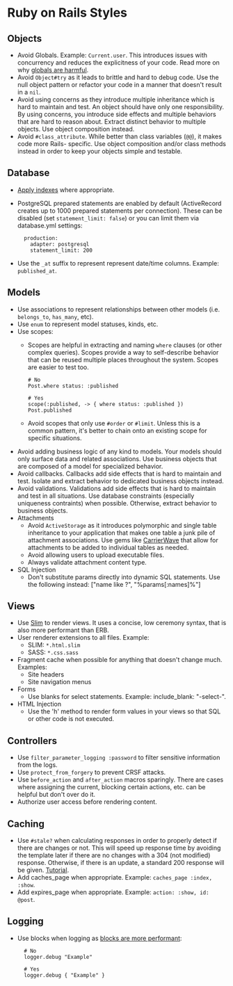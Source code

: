 # Ruby on Rails Styles

## Objects

- Avoid Globals. Example: `Current.user`. This introduces issues with concurrency and reduces the
  explicitness of your code. Read more on why [globals are harmful](http://bit.ly/2FbNM4R).
- Avoid `Object#try` as it leads to brittle and hard to debug code. Use the null object pattern or
  refactor your code in a manner that doesn't result in a `nil`.
- Avoid using concerns as they introduce multiple inheritance which is hard to maintain and test. An
  object should have only one responsibility. By using concerns, you introduce side effects and
  multiple behaviors that are hard to reason about. Extract distinct behavior to multiple objects.
  Use object composition instead.
- Avoid `#class_attribute`. While better than class variables (`@@`), it makes code more Rails-
  specific. Use object composition and/or class methods instead in order to keep your objects simple
  and testable.

## Database

- [Apply indexes](http://robots.thoughtbot.com/post/163627511/a-grand-piano-for-your-violin) where
  appropriate.
- PostgreSQL prepared statements are enabled by default (ActiveRecord creates up to 1000 prepared
  statements per connection). These can be disabled (set `statement_limit: false`) or you can limit
  them via database.yml settings:

        production:
          adapter: postgresql
          statement_limit: 200
- Use the `_at` suffix to represent represent date/time columns. Example: `published_at`.

## Models

- Use associations to represent relationships between other models (i.e. `belongs_to`, `has_many`,
  etc).
- Use `enum` to represent model statuses, kinds, etc.
- Use scopes:
  - Scopes are helpful in extracting and naming `where` clauses (or other complex queries). Scopes
    provide a way to self-describe behavior that can be reused multiple places throughout the
    system. Scopes are easier to test too.

        # No
        Post.where status: :published

        # Yes
        scope(:published, -> { where status: :published })
        Post.published
  - Avoid scopes that only use `#order` or `#limit`. Unless this is a common pattern, it's better to
    chain onto an existing scope for specific situations.
- Avoid adding business logic of any kind to models. Your models should only surface data and
  related associations. Use business objects that are composed of a model for specialized behavior.
- Avoid callbacks. Callbacks add side effects that is hard to maintain and test. Isolate and extract
  behavior to dedicated business objects instead.
- Avoid validations. Validations add side effects that is hard to maintain and test in all
  situations. Use database constraints (especially uniqueness contraints) when possible. Otherwise,
  extract behavior to business objects.
- Attachments
  - Avoid `ActiveStorage` as it introduces polymorphic and single table inheritance to your
    application that makes one table a junk pile of attachment associations. Use gems like
    [CarrierWave](https://github.com/carrierwaveuploader/carrierwave) that allow for attachments to
    be added to individual tables as needed.
  - Avoid allowing users to upload executable files.
  - Always validate attachment content type.
- SQL Injection
  - Don't substitute params directly into dynamic SQL statements. Use the following
    instead: ["name like ?", "%params[:names]%"]

## Views

- Use [Slim](https://github.com/slim-template/slim) to render views. It uses a concise, low ceremony
  syntax, that is also more performant than ERB.
- User renderer extensions to all files. Example:
  - SLIM: `*.html.slim`
  - SASS: `*.css.sass`
- Fragment cache when possible for anything that doesn't change much. Examples:
  - Site headers
  - Site navigation menus
- Forms
  - Use blanks for select statements. Example: include_blank: "-select-".
- HTML Injection
  - Use the 'h' method to render form values in your views so that SQL or other code is not
    executed.

## Controllers

- Use `filter_parameter_logging :password` to filter sensitive information from the logs.
- Use `protect_from_forgery` to prevent CRSF attacks.
- Use `before_action` and `after_action` macros sparingly. There are cases where assigning the
  current, blocking certain actions, etc. can be helpful but don't over do it.
- Authorize user access before rendering content.

## Caching

  - Use `#stale?` when calculating responses in order to properly detect if there are changes or
    not. This will speed up response time by avoiding the template later if there are no changes
    with a 304 (not modified) response. Otherwise, if there is an update, a standard 200 response
    will be given. [Tutorial](https://www.sitepoint.com/how-to-increase-performance-in-rails).
  - Add caches_page when appropriate. Example: `caches_page :index, :show`.
  - Add expires_page when appropriate. Example: `action: :show, id: @post`.

## Logging

- Use blocks when logging as [blocks are more performant](http://bit.ly/2FaEcit):

        # No
        logger.debug "Example"

        # Yes
        logger.debug { "Example" }
